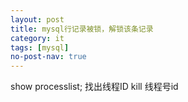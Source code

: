 ```yaml
---
layout: post
title: mysql行记录被锁，解锁该条记录
category: it
tags: [mysql]
no-post-nav: true
---
```



show processlist; 找出线程ID
kill 线程号id

